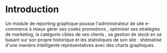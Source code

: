 # Introduction
Un module de reporting graphique pousse l'administrateur de site e-commerce à mieux gérer ses codes promotions , optimiser ses stratégies de marketing, la catégorie cibles de ses clients , sa gestion de stock en se basant sur son propre historique et les statistiques de son site : shématisé d'une manière intelligente représentatives avec des charts graphiques.


